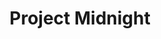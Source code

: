 <!-- markdownlint-disable MD033 -->

<style>
    h1 {
        text-align: center;
    }
    p {
        text-align: justify;
        text-justify: inter-word;
    }
</style>

# Project Midnight
